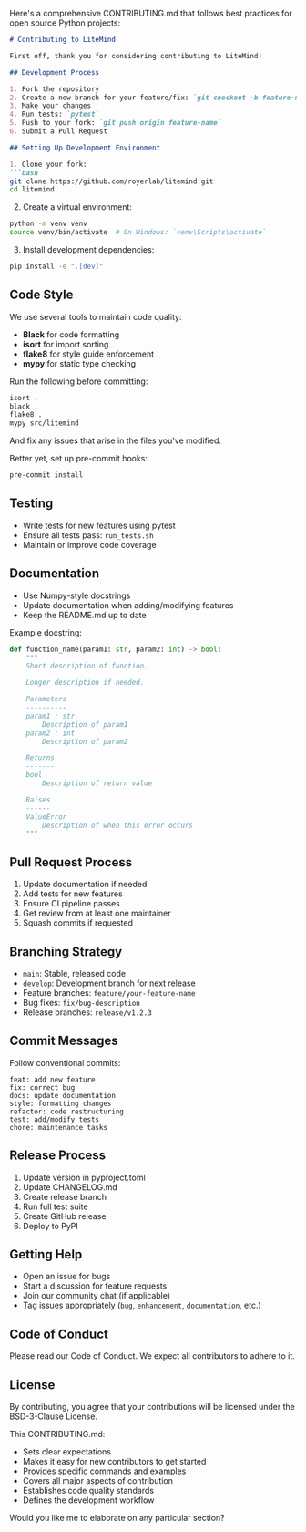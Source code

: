 Here's a comprehensive CONTRIBUTING.md that follows best practices for open source Python projects:

```markdown
# Contributing to LiteMind

First off, thank you for considering contributing to LiteMind! 

## Development Process

1. Fork the repository
2. Create a new branch for your feature/fix: `git checkout -b feature-name`
3. Make your changes
4. Run tests: `pytest`
5. Push to your fork: `git push origin feature-name`
6. Submit a Pull Request

## Setting Up Development Environment

1. Clone your fork:
```bash
git clone https://github.com/royerlab/litemind.git
cd litemind
```

2. Create a virtual environment:
```bash
python -m venv venv
source venv/bin/activate  # On Windows: `venv\Scripts\activate`
```

3. Install development dependencies:
```bash
pip install -e ".[dev]"
```

## Code Style

We use several tools to maintain code quality:

- **Black** for code formatting
- **isort** for import sorting
- **flake8** for style guide enforcement
- **mypy** for static type checking

Run the following before committing:
```bash
isort .
black .
flake8 .
mypy src/litemind
```
And fix any issues that arise in the files you've modified.

Better yet, set up pre-commit hooks:
```bash
pre-commit install
```

## Testing

- Write tests for new features using pytest
- Ensure all tests pass: `run_tests.sh`
- Maintain or improve code coverage

## Documentation

- Use Numpy-style docstrings
- Update documentation when adding/modifying features
- Keep the README.md up to date

Example docstring:
```python
def function_name(param1: str, param2: int) -> bool:
    """
    Short description of function.

    Longer description if needed.

    Parameters
    ----------
    param1 : str
        Description of param1
    param2 : int
        Description of param2

    Returns
    -------
    bool
        Description of return value

    Raises
    ------
    ValueError
        Description of when this error occurs
    """
```

## Pull Request Process

1. Update documentation if needed
3. Add tests for new features
4. Ensure CI pipeline passes
5. Get review from at least one maintainer
6. Squash commits if requested

## Branching Strategy

- `main`: Stable, released code
- `develop`: Development branch for next release
- Feature branches: `feature/your-feature-name`
- Bug fixes: `fix/bug-description`
- Release branches: `release/v1.2.3`

## Commit Messages

Follow conventional commits:
```
feat: add new feature
fix: correct bug
docs: update documentation
style: formatting changes
refactor: code restructuring
test: add/modify tests
chore: maintenance tasks
```

## Release Process

1. Update version in pyproject.toml
2. Update CHANGELOG.md
3. Create release branch
4. Run full test suite
5. Create GitHub release
6. Deploy to PyPI

## Getting Help

- Open an issue for bugs
- Start a discussion for feature requests
- Join our community chat (if applicable)
- Tag issues appropriately (`bug`, `enhancement`, `documentation`, etc.)

## Code of Conduct

Please read our Code of Conduct. We expect all contributors to adhere to it.

## License

By contributing, you agree that your contributions will be licensed under the BSD-3-Clause License.


This CONTRIBUTING.md:
- Sets clear expectations
- Makes it easy for new contributors to get started
- Provides specific commands and examples
- Covers all major aspects of contribution
- Establishes code quality standards
- Defines the development workflow

Would you like me to elaborate on any particular section?